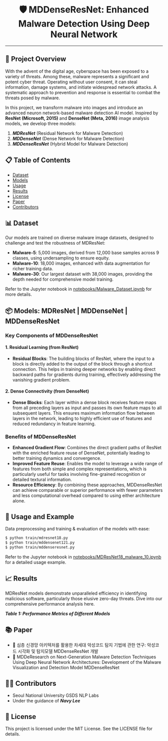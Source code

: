 <div align="center">

# 🛡️ MDDenseResNet: Enhanced Malware Detection Using Deep Neural Network

</div>

---

## 📑 Project Overview
With the advent of the digital age, cyberspace has been exposed to a variety of threats. Among these, malware represents a significant and potent cyber threat. Operating without user consent, it can steal information, damage systems, and initiate widespread network attacks. A systematic approach to prevention and response is essential to combat the threats posed by malware.

In this project, we transform malware into images and introduce an advanced neuron network-based malware detection AI model. Inspired by **ResNet (Microsoft, 2015)** and **DenseNet (Meta, 2016)** image analysis models, we develop three models:
1. ***MDResNet*** (Residual Network for Malware Detection)
2. ***MDDenseNet*** (Dense Network for Malware Detection)
3. ***MDDenseResNet*** (Hybrid Model for Malware Detection)

## 📋 Table of Contents
- [Dataset](#-dataset)
- [Models](#-models)
- [Usage](#-usage-and-example)
- [Results](#-results)
- [License](#-license)
- [Paper](#-paper)
- [Contributors](#-contributors)

## 📊 Dataset

Our models are trained on diverse malware image datasets, designed to challenge and test the robustness of MDResNet:

- **Malware-5**: 5,000 images, derived from 12,000 base samples across 9 classes, using undersampling to ensure equity.
- **Malware-10**: 18,000 images, enhanced with data augmentation for richer training data.
- **Malware-30**: Our largest dataset with 38,000 images, providing the depth needed for comprehensive model training.

Refer to the Jupyter notebook in [notebooks/Malware_Dataset.ipynb](notebooks/Malware_Dataset.ipynb) for more details.

## 📦 Models: MDResNet | MDDenseNet | MDDenseResNet
### Key Components of MDDenseResNet
#### 1. Residual Learning (from ResNet)
- **Residual Blocks**: The building blocks of ResNet, where the input to a block is directly added to the output of the block through a shortcut connection. This helps in training deeper networks by enabling direct backward paths for gradients during training, effectively addressing the vanishing gradient problem.

#### 2. Dense Connectivity (from DenseNet)
- **Dense Blocks**: Each layer within a dense block receives feature maps from all preceding layers as input and passes its own feature maps to all subsequent layers. This ensures maximum information flow between layers in the network, leading to highly efficient use of features and reduced redundancy in feature learning.

### Benefits of MDDenseResNet
- **Enhanced Gradient Flow**: Combines the direct gradient paths of ResNet with the enriched feature reuse of DenseNet, potentially leading to better training dynamics and convergence.
- **Improved Feature Reuse**: Enables the model to leverage a wide range of features from both simple and complex representations, which is particularly useful for tasks involving fine-grained recognition or detailed textural information.
- **Resource Efficiency**: By combining these approaches, MDDenseResNet can achieve comparable or superior performance with fewer parameters and less computational overhead compared to using either architecture alone.

## 🚀 Usage and Example
Data preprocessing and training & evaluation of the models with ease:
```bash
$ python train/mdresnet18.py
$ python train/mddensenet121.py
$ python train/mddenseresnet.py
```
Refer to the Jupyter notebook in [notebooks/MDResNet18_malware_10.ipynb](notebooks/MDResNet18_malware_10.ipynb) for a detailed usage example.

## 📈 Results

MDResNet models demonstrate unparalleled efficiency in identifying malicious software, particularly those elusive zero-day threats. Dive into our comprehensive performance analysis here.

***Table 1: Performance Metrics of Different Models***

## 📚 Paper

- 📝 심층 신경망 아키텍처를 활용한 차세대 악성코드 탐지 기법에 관한 연구: 악성코드 시각화 및 탐지모델 MDDenseResNet 개발
- 📝 MDDeResearch on Next-Generation Malware Detection Techniques Using Deep Neural Network Architectures: Development of the Malware Visualization and Detection Model MDDenseResNet

## 👨‍💻 Contributors
- Seoul National University GSDS NLP Labs
- Under the guidance of ***Navy Lee***

## 📜 License
This project is licensed under the MIT License. See the LICENSE file for details.

